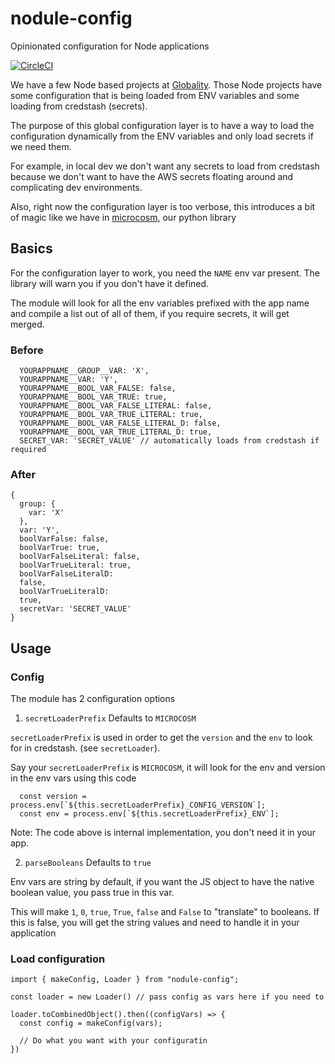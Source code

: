# nodule-config

Opinionated configuration for Node applications

[![CircleCI](https://circleci.com/gh/globality-corp/nodule-config/tree/master.svg?style=svg)](https://circleci.com/gh/globality-corp/nodule-config/tree/master)

We have a few Node based projects at [Globality](https://www.globality.com).
Those Node projects have some configuration that is being loaded from ENV
variables and some loading from credstash (secrets).

The purpose of this global configuration layer is to have a way to load the
configuration dynamically from the ENV variables and only load secrets if we
need them.

For example, in local dev we don't want any secrets to load from credstash
because we don't want to have the AWS secrets floating around and complicating
dev environments.

Also, right now the configuration layer is too verbose, this introduces a bit
of magic like we have in [microcosm](https://l), our python library

## Basics

For the configuration layer to work, you need the `NAME` env var present. The
library will warn you if you don't have it defined.

The module will look for all the env variables prefixed with the app name and
compile a list out of all of them, if you require secrets, it will get merged.

### Before

```
  YOURAPPNAME__GROUP__VAR: 'X',
  YOURAPPNAME__VAR: 'Y',
  YOURAPPNAME__BOOL_VAR_FALSE: false,
  YOURAPPNAME__BOOL_VAR_TRUE: true,
  YOURAPPNAME__BOOL_VAR_FALSE_LITERAL: false,
  YOURAPPNAME__BOOL_VAR_TRUE_LITERAL: true,
  YOURAPPNAME__BOOL_VAR_FALSE_LITERAL_D: false,
  YOURAPPNAME__BOOL_VAR_TRUE_LITERAL_D: true,
  SECRET_VAR: 'SECRET_VALUE' // automatically loads from credstash if required
```

### After

```
{
  group: {
    var: 'X'
  },
  var: 'Y',
  boolVarFalse: false,
  boolVarTrue: true,
  boolVarFalseLiteral: false,
  boolVarTrueLiteral: true,
  boolVarFalseLiteralD:
  false,
  boolVarTrueLiteralD:
  true,
  secretVar: 'SECRET_VALUE'
}
```
## Usage

### Config

The module has 2 configuration options

1. `secretLoaderPrefix` Defaults to `MICROCOSM`

`secretLoaderPrefix` is used in order to get the `version` and the `env` to
look for in credstash. (see `secretLoader`).

Say your `secretLoaderPrefix` is `MICROCOSM`, it will look for the env and
version in the env vars using this code

```
  const version = process.env[`${this.secretLoaderPrefix}_CONFIG_VERSION`];
  const env = process.env[`${this.secretLoaderPrefix}_ENV`];
```

Note: The code above is internal implementation, you don't need it in your app.


2. `parseBooleans` Defaults to `true`

Env vars are string by default, if you want the JS object to have the native
boolean value, you pass true in this var.

This will make `1`, `0`, `true`, `True`, `false` and `False` to "translate" to
booleans. If this is false, you will get the string values and need to handle
it in your application

### Load configuration

```
import { makeConfig, Loader } from "nodule-config";

const loader = new Loader() // pass config as vars here if you need to

loader.toCombinedObject().then((configVars) => {
  const config = makeConfig(vars);

  // Do what you want with your configuratin
})
```
